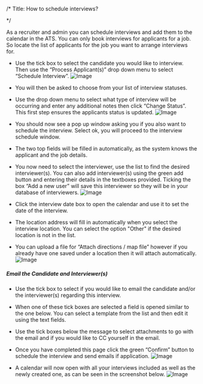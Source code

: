 /*
Title: How to schedule interviews?

*/

  
​As a recruiter and admin you can schedule interviews and add them to the calendar in the ATS. You can only book interviews for applicants for a job. So locate the list of applicants for the job you want to arrange interviews for.  
  

- Use the tick box to select the candidate you would like to interview. Then use the “Process Applicant(s)” drop down menu to select “Schedule Interview”.
![Image](https://s3.amazonaws.com/tw-desk/i/122167/attachment-inline/98318.20150512113848651.98318.20150512113848651EpCVR)  
  

- You will then be asked to choose from your list of interview statuses.
- Use the drop down menu to select what type of interview will be occurring and enter any additional notes then click “Change Status”. This first step ensures the applicants status is updated.
![Image](https://s3.amazonaws.com/tw-desk/i/122167/attachment-inline/98318.20150512114122282.98318.201505121141222825Gjal)  
  

- You should now see a pop up window asking you if you also want to schedule the interview. Select ok, you will proceed to the interview schedule window.
- The two top fields will be filled in automatically, as the system knows the applicant and the job details.
- You now need to select the interviewer, use the list to find the desired interviewer(s). You can also add interviewer(s) using the green add button and entering their details in the textboxes provided. Ticking the box “Add a new user” will save this interviewer so they will be in your database of interviewers.
![Image](https://s3.amazonaws.com/tw-desk/i/122167/attachment-inline/98318.20150512134357427.98318.201505121343574279jQ7R)  
  

- Click the interview date box to open the calendar and use it to set the date of the interview.
- The location address will fill in automatically when you select the interview location. You can select the option "Other" if the desired location is not in the list.
- You can upload a file for “Attach directions / map file” however if you already have one saved under a location then it will attach automatically.
![Image](https://s3.amazonaws.com/tw-desk/i/122167/attachment-inline/98318.20150512140349803.98318.20150512140349803aPBzV)  
  

##### Email the Candidate and Interviewer(s)

  

- Use the tick box to select if you would like to email the candidate and/or the interviewer(s) regarding this interview.
- When one of these tick boxes are selected a field is opened similar to the one below. You can select a template from the list and then edit it using the text fields.
- Use the tick boxes below the message to select attachments to go with the email and if you would like to CC yourself in the email.
- Once you have completed this page click the green “Confirm” button to schedule the interview and send emails if application.
![Image](https://s3.amazonaws.com/tw-desk/i/122167/attachment-inline/98318.20150618094550481.98318.20150618094550481Dnu5W)  
  

- A calendar will now open with all your interviews included as well as the newly created one, as can be seen in the screenshot below.
![Image](https://s3.amazonaws.com/tw-desk/i/122167/attachment-inline/98318.20150618094617297.98318.20150618094617297lQn1b)